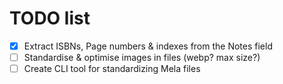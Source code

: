 # TODO list

- [x] Extract ISBNs, Page numbers & indexes from the Notes field
- [ ] Standardise & optimise images in files (webp? max size?)
- [ ] Create CLI tool for standardizing Mela files
